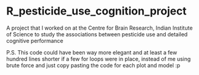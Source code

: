 # R_pesticide_use_cognition_project
A project that I worked on at the Centre for Brain Research, Indian Institute of Science to study the associations between pesticide use and detailed cognitive performance

P.S. This code could have been way more elegant and at least a few hundred lines shorter if a few for loops were in place, instead of me using brute force and just copy pasting the code for each plot and model :p
